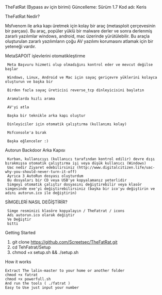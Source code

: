TheFatRat (Bypass av için birimi)
Güncelleme: Sürüm 1.7
Kod adı: Keris

TheFatRat Nedir?

Msfvenom ile arka kapı üretmek için kolay bir araç (metasploit çerçevesinin bir parçası). Bu araç, popüler yüklü bir malware derler ve sonra derlenmiş zararlı yazılımlar windows, android, mac üzerinde yürütülebilir. Bu araçla oluşturulan zararlı yazılımların çoğu AV yazılımı korumasını atlamak için bir yeteneği vardır.

MetaSAPOIT işlevlerini otomatikleştirme

     Meta Başvuru hizmeti olup olmadığını kontrol eder ve mevcut değilse başlar

     Windows, Linux, Android ve Mac için sayaç geriçevre yüklerini kolayca oluşturun ve başka bir

     Birden fazla sayaç üreticisi reverse_tcp dinleyicisini başlatın

     Aramalarda hızlı arama

     AV'yi atla

     Başka bir teknikle arka kapı oluştur

     Dinleyiciler için otomatik çalıştırma (kullanımı kolay)

     Msfconsole'a bırak

     Başka eğlenceler :)
     
Autorun Backdoor Arka Kapısı

     Kurban, kullanıcıyı (kullanıcı tarafından kontrol edilir) devre dışı bırakmışsa otomatik çalıştırma işi veya düşük kullanıcı (Windows)
     Uac nedir Ziyaret edebilirsiniz (http://www.digitalcitizen.life/uac-why-you-should-never-turn-it-off)
     Ayrıca 3 AutoRun dosyası oluşturdum
     Bu dosyaları bir CD veya USB'ye kopyalamanız yeterlidir
     Simgeyi otomatik çalıştır dosyasını değiştirebilir veya klasör simgesinde exe'yi değiştirebilirsiniz (başka bir ico'yu değiştirin ve adını autorun.ico ile değiştirin)
     
     
SİMGELERİ NASIL DEĞİŞTİRİR?

     Simge resminizi klasöre kopyalayın / TheFatrat / icons
     Adı autorun.ico olarak değiştir
     Ve Değiştir
     bitti
     
Getting Started

  1.  git clone https://github.com/Screetsec/TheFatRat.git
  2.  cd TehFatrat/Setup
  3.  chmod +x setup.sh && ./setup.sh
    
How it works

    Extract The lalin-master to your home or another folder
    chmod +x fatrat
    chmod +x powerfull.sh
    And run the tools ( ./fatrat )
    Easy to Use just input your number

